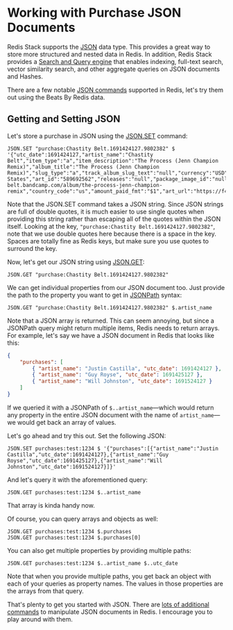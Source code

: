 # Working with Purchase JSON Documents

Redis Stack supports the [JSON](https://redis.io/docs/stack/json/) data type. This provides a great way to store more structured and nested data in Redis. In addition, Redis Stack provides a [Search and Query engine](https://redis.io/docs/interact/search-and-query/) that enables indexing, full-text search, vector similarity search, and other aggregate queries on JSON documents and Hashes.

There are a few notable [JSON commands](https://redis.io/commands/?group=json) supported in Redis, let's try them out using the Beats By Redis data.

## Getting and Setting JSON

Let's store a purchase in JSON using the [JSON.SET](https://redis.io/commands/json.set/) command:

```redis JSON.SET a purchase
JSON.SET "purchase:Chastity Belt.1691424127.9802382" $ '{"utc_date":1691424127,"artist_name":"Chastity Belt","item_type":"a","item_description":"The Process (Jenn Champion Remix)","album_title":"The Process (Jenn Champion Remix)","slug_type":"a","track_album_slug_text":"null","currency":"USD","amount_paid":1,"item_price":1,"amount_paid_usd":1,"country":"United States","art_id":"589692562","releases":"null","package_image_id":"null","url":"//chastity-belt.bandcamp.com/album/the-process-jenn-champion-remix","country_code":"us","amount_paid_fmt":"$1","art_url":"https://f4.bcbits.com/img/a0589692562_7.jpg","utc_date_raw":1691424127.9802382}'
```

Note that the JSON.SET command takes a JSON string. Since JSON strings are full of double quotes, it is much easier to use single quotes when providing this string rather than escaping all of the quotes within the JSON itself. Looking at the key, `"purchase:Chastity Belt.1691424127.9802382"`, note that we use double quotes here because there is a space in the key. Spaces are totally fine as Redis keys, but make sure you use quotes to surround the key.

Now, let's get our JSON string using [JSON.GET](https://redis.io/commands/json.get/):

```redis JSON.GET a purchase
JSON.GET "purchase:Chastity Belt.1691424127.9802382"
```

We can get individual properties from our JSON document too. Just provide the path to the property you want to get in [JSONPath](https://redis.io/docs/stack/json/path/) syntax:

```redis JSON.GET artist_name
JSON.GET "purchase:Chastity Belt.1691424127.9802382" $.artist_name
```

Note that a JSON array is returned. This can seem annoying, but since a JSONPath query might return multiple items, Redis needs to return arrays. For example, let's say we have a JSON document in Redis that looks like this:

```json
{
    "purchases": [
        { "artist_name": "Justin Castilla", "utc_date": 1691424127 },
        { "artist_name": "Guy Royse", "utc_date": 1691425127 },
        { "artist_name": "Will Johnston", "utc_date": 1691524127 }
    ]
}
```

If we queried it with a JSONPath of `$..artist_name`—which would return any property in the entire JSON document with the name of `artist_name`—we would get back an array of values.

Let's go ahead and try this out. Set the following JSON:

```redis Create purchases
JSON.SET purchases:test:1234 $ '{"purchases":[{"artist_name":"Justin Castilla","utc_date":1691424127},{"artist_name":"Guy Royse","utc_date":1691425127},{"artist_name":"Will Johnston","utc_date":1691524127}]}'
```

And let's query it with the aforementioned query:

```redis Get $..artist_name
JSON.GET purchases:test:1234 $..artist_name
```

That array is kinda handy now.

Of course, you can query arrays and objects as well:

```redis Query arrays and objects
JSON.GET purchases:test:1234 $.purchases
JSON.GET purchases:test:1234 $.purchases[0]
```

You can also get multiple properties by providing multiple paths:

```redis Get multiple properties
JSON.GET purchases:test:1234 $..artist_name $..utc_date
```

Note that when you provide multiple paths, you get back an object with each of your queries as property names. The values in those properties are the arrays from that query.

That's plenty to get you started with JSON. There are [lots of additional commands](https://redis.io/commands/?group=json) to manipulate JSON documents in Redis. I encourage you to play around with them.
